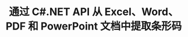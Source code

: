 ---
############################# Static ############################
layout: "auto-gen-gist"
draft: false
path: "zh/parser/net/extract/table/doc/"
otherformats: DOT DOCX DOCM DOTX DOTM TXT ODT OTT RTF PDF XHTML MHTML MD XML EPUB FB2 CHM XLS XLT XLSX XLSM XLSB XLTX XLTM ODS CSV OTS XLA XLAM PPT PPTX  PPS POT PPSX PPTM POTX PPSM ODP OTP PST OST EML EMLX MSG ONE 

############################# Head ############################
head_title: "通过 C#.NET API 从 PDF、DOCX、PPTX、XLSX、EPUB 等中提取表格"
head_description: "GroupDocs.Parser .NET API 使程序员能够从 PDF、DOC、DOCX、PPT、PPTX、EML、MSG、XLS、XLSX、CSV、ODT、RTF 和 .NET 应用程序中的许多其他文档类型中提取表格。"

############################# Header ############################
title: "通过 C#.NET API 从 Excel、Word、PDF 和 PowerPoint 文档中提取条形码"
description: "GroupDocs.Parser .NET API 允许程序员从 PDF、DOC、DOCX、PPT、PPTX、EML、MSG、XLS、XLSX、CSV、ODT、RTF 和 EPUB 文档或页面中提取条形码。"

######################### Download Button #######################
button:
    enable: true

############################# About ############################
about:
    enable: true
    title: "如何通过 .NET API 从 Excel、Word、PDF 和其他文档中提取条形码？"
    content: |
     表格是按行和列排列的单元格的集合。 表格在存储和组织详细或复杂的数据方面起着非常重要的作用，使用户可以轻松阅读和查看它。 表格可以以多种方式使用，例如制作列表、比较信息、对齐数据、分组信息、突出显示数据中的趋势或模式等等。 GroupDocs.Parser for .NET 是一个有用的 API，它允许软件程序员开发用于从各种支持的文档格式（例如 PDF、电子邮件、电子书、Word（DOC、DOCX）、PowerPoint 等）中提取表格、文本和图像的解决方案 （PPT、PPTX）、Excel（XLS、XLSX）、电子邮件（EML、MSG）格式等等。 Java API 包含了处理表格的几个重要功能，例如从文档中提取所有表格、从特定页面提取表格、获取表格单元格数据、获取表格行和列的总数、获取行高、打印数据 一张桌子，可能更多。

############################# content ############################
steps:
    enable: true
    block:
    - title_left: "如何通过 C# .NET 从 DOC 文档中提取表格"
      content_left: |
       GroupDocs.Parser .NET API 可帮助软件开发人员从 DOC 文档中提取表格，只需几行代码。 以下 C# .NET 代码示例演示了开发人员如何从 DOC 文档中提取表。 

      title_right: "从文档中提取表格"
      content_right: |
        * 创建 [Parser](https://apireference.groupdocs.com/parser/net/groupdocs.parser/parser) 的实例
        * 检查是否支持表格提取
        * 创建表格布局
        * 创建表格提取的选项
        * 调用 [getTables(options)](https://apireference.groupdocs.com/parser/java/com.groupdocs.parser/Parser#getTables(com.groupdocs.parser.options.PageTableAreaOptions)) 方法提取表格 整个文档。
        * 遍历行和列
        * 提取和打印表格单元格文本

      gisthash: "dda6d3d4866e63ae1614d86dd847fecd"
      gistfile: "tables_extraction_form_documents.cs"

    - title_left: "使用 .NET API 从 DOC 文档的页面中提取表格"
      content_left: |
       GroupDocs.Parser .NET 使软件开发人员能够从 DOC 文档的页面中提取表格。 以下 C# .NET 代码显示了程序员如何在 DOC 文档中执行条形码提取。 

      title_right: "通过 C# .NET 提取条形码"
      content_right: |
        * 创建 [Parser](https://apireference.groupdocs.com/parser/net/groupdocs.parser/parser) 的实例
        * 检查是否支持表格提取
        * 创建表格布局
        * 创建从文档页面提取表格的选项
        * 调用 [getTables(options)](https://apireference.groupdocs.com/parser/java/com.groupdocs.parser/Parser#getTables(com.groupdocs.parser.options.PageTableAreaOptions)) 方法提取表格 整个文档。
        * 遍历表、行和列
        * 提取和打印表格单元格文本
     
      gisthash: "2dc42054bba3abdc297c63f4534281d8"
      gistfile: "tables_extraction_form_documents_page.cs"
      
    - title_left: "System Requirements"
      content_left: |
        所有主要平台和操作系统都完全支持用于 .NET 的 GroupDocs.Parser。 如需完整的系统要求指南，请访问 [系统要求](https://docs.groupdocs.com/parser/net/system-requirements/) 在执行以下代码之前，请确保您已安装以下先决条件 系统:
        * 操作系统：Microsoft Windows、Linux、MacOS
        * 开发环境：Visual Studio、Xamarin、MonoDevelop 等
        * 框架：.NET Framework、.NET Standard、.NET Core、Mono
        * 从 [NuGet](https://www.nuget.org/packages/GroupDocs.parser/) 获取最新版本的 GroupDocs.Parser .NET API
        
      title_right: "为什么使用 GroupDocs.Parser"
      content_right: |
        * 从任何受支持的文档中提取纯文本支持
        * 通过用户定义的模板解析文档。
        * 完全支持结构化文本提取
        * 通过关键字和正则表达式进行文本搜索
        * 提取格式化文本、元数据、图像、容器和附件。
        * 提取一些支持的文档格式的目录。
        * 从 PDF 文档中解析表单数据。
        * 从文档中提取超链接

demos:
    enable: true



more_formats:
    enable: true


back_to_top:
    enable: true
---